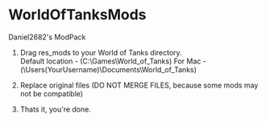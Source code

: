 # WorldOfTanksMods
Daniel2682's ModPack

1.  Drag res_mods to your World of Tanks directory.  
  Default location - (C:\Games\World_of_Tanks\)     For Mac - (\Users\(YourUsername)\Documents\World_of_Tanks\)

2.  Replace original files (DO NOT MERGE FILES, because some mods may not be compatible)

3.  Thats it, you're done.

